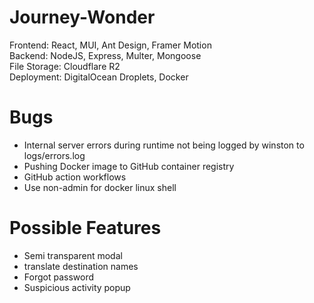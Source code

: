 # Journey-Wonder
Frontend: React, MUI, Ant Design, Framer Motion    
Backend: NodeJS, Express, Multer, Mongoose  
File Storage: Cloudflare R2  
Deployment: DigitalOcean Droplets, Docker  


# Bugs
- Internal server errors during runtime not being logged by winston to logs/errors.log
- Pushing Docker image to GitHub container registry
- GitHub action workflows
- Use non-admin for docker linux shell


# Possible Features
- Semi transparent modal
- translate destination names
- Forgot password
- Suspicious activity popup